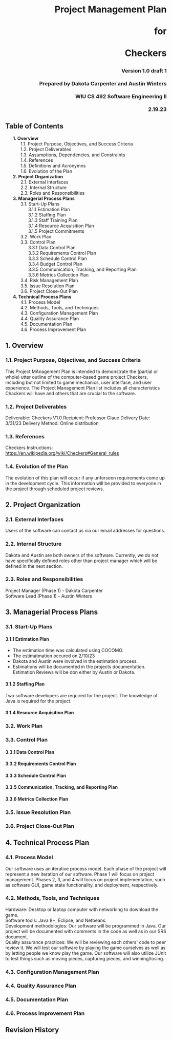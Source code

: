 # <p align="right">Project Management Plan</br><br>for<br></br>Checkers</p>


### <p align="right">Version 1.0 draft 1<br></br>Prepared by Dakota Carpenter and Austin Winters<br></br>WIU CS 492 Software Engineering II<br></br>2.19.23</div>

## Table of Contents

<ul style="list-style-type:none">
	<li><strong>1. Overview</strong>
		<ul style="list-style-type:none">
			<li>1.1. Project Purpose, Objectives, and Success Criteria</li>
			<li>1.2. Project Deliverables</li>
			<li>1.3. Assumptions, Dependencies, and Constraints</li>
			<li>1.4. References</li>
			<li>1.5. Definitions and Acronymns</li>
			<li>1.6. Evolution of the Plan</li>
		</ul>
	</li>
	<li><strong>2. Project Organization</strong>
		<ul style="list-style-type:none">
			<li>2.1. External Interfaces</li>
			<li>2.2. Internal Structure</li>
			<li>2.3. Roles and Responsibilities</li>
		</ul>
	</li>
	<li><strong>3. Managerial Process Plans</strong>
		<ul style="list-style-type:none">
			<li>3.1. Start-Up Plans
				<ul style="list-style-type:none">
					<li>3.1.1 Estimation Plan</li>
					<li>3.1.2 Staffing Plan</li>
					<li>3.1.3 Staff Training Plan</li>
					<li>3.1.4 Resource Acquisition Plan</li>
					<li>3.1.5 Project Commitments</li>
				</ul>
			</li>
			<li>3.2. Work Plan</li>
			<li>3.3. Control Plan
				<ul style="list-style-type:none">
					<li>3.3.1 Data Control Plan</li>
					<li>3.3.2 Requirements Control Plan</li>
					<li>3.3.3 Schedule Control Plan</li>
					<li>3.3.4 Budget Control Plan</li>
					<li>3.3.5 Communication, Tracking, and Reporting Plan</li>
					<li>3.3.6 Metrics Collection Plan</li>
				</ul>
			</li>
			<li>3.4. Risk Management Plan</li>
			<li>3.5. Issue Resolution Plan</li>
			<li>3.6. Project Close-Out Plan</li>
		</ul>
	</li>
	<li><strong>4. Technical Process Plans</strong>
		<ul style="list-style-type:none">
			<li>4.1. Process Model</li>
			<li>4.2. Methods, Tools, and Techniques</li>
			<li>4.3. Configuration Management Plan</li>
			<li>4.4. Quality Assurance Plan</li>
			<li>4.5. Documentation Plan</li>
			<li>4.6. Process Improvement Plan</li>
		</ul>
	</li>
</ul>

## 1. Overview

### 1.1. Project Purpose, Objectives, and Success Criteria
This Project MAnagement Plan is intended to demonstrate the (partial or whole) utter outline of the computer-based game project Checkers, including but not limited to game mechanics, user interface, and user experience. The Project Management Plan list includes all characteristics Chackers will have and others that are crucial to the software.
### 1.2. Project Deliverables
Deliverable: Checkers V1.0 Recipient: Professor Glaue Delivery Date: 3/31/23 Delivery Method: Online distribution
### 1.3. References
Checkers Instructions: https://en.wikipedia.org/wiki/Checkers#General_rules
### 1.4. Evolution of the Plan
The evolution of this plan will occur if any unforseen requirements come up in the development cycle. This information will be provided to everyone in the project through scheduled project reviews.
## 2. Project Organization

### 2.1. External Interfaces
Users of the software can contact us via our email addresses for questions.

### 2.2. Internal Structure
Dakota and Austin are both owners of the software. Currently, we do not have specifically defined roles other than project manager which will be defined in the next section.

### 2.3. Roles and Responsibilities
Project Manager (Phase 1) - Dakota Carpenter</br>
Software Lead (Phase 1) - Austin Winters

## 3. Managerial Process Plans

### 3.1. Start-Up Plans

#### 3.1.1 Estimation Plan
* The estimation time was calculated using COCOMO.
* The estimatmation occured on 2/10/23
* Dakota and Austin were involved in the estimation process.
* Estimations will be documented in the projects documentation. Estimation Reviews will be don either by Austin or Dakota.
#### 3.1.2 Staffing Plan
Two software developers are required for the project. The knowledge of Java is required for the project. 
#### 3.1.4 Resource Acquisition Plan

### 3.2. Work Plan

### 3.3. Control Plan

#### 3.3.1 Data Control Plan

#### 3.3.2 Requirements Control Plan

#### 3.3.3 Schedule Control Plan

#### 3.3.5 Communication, Tracking, and Reporting Plan

#### 3.3.6 Metrics Collection Plan

### 3.5. Issue Resolution Plan

### 3.6. Project Close-Out Plan

## 4. Technical Process Plan

### 4.1. Process Model
Our software uses an iterative process model. Each phase of the project will represent a new iteration of our software. Phase 1 will focus on project management. Phases 2, 3, and 4 will focus on project implementation, such as software GUI, game state functionality, and deployment, respectively. 

### 4.2. Methods, Tools, and Techniques
Hardware: Desktop or laptop computer with networking to download the game.<br>
Software tools: Java 8+, Eclipse, and Netbeans.<br>
Development methodologies: Our software will be programmed in Java. Our project will be documented with comments in the code as well as in our SRS document.<br>
Quality assurance practices: We will be reviewing each others' code to peer review it. We will test our software by playing the game ourselves as well as by letting people we know play the game. Our software will also utilize JUnit to test things such as moving pieces, capturing pieces, and winning/losing. 

### 4.3. Configuration Management Plan

### 4.4. Quality Assurance Plan

### 4.5. Documentation Plan

### 4.6. Process Improvement Plan

## Revision History